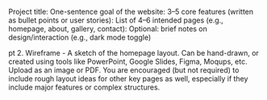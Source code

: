 Project title:
One-sentence goal of the website:
3–5 core features (written as bullet points or user stories):
List of 4–6 intended pages (e.g., homepage, about, gallery, contact):
Optional: brief notes on design/interaction (e.g., dark mode toggle)

pt 2. Wireframe - A sketch of the homepage layout.
Can be hand-drawn, or created using tools like PowerPoint, Google Slides, Figma, Moqups, etc.
Upload as an image or PDF.
You are encouraged (but not required) to include rough layout ideas for other key pages as well, especially if they include major features or complex structures.